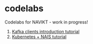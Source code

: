 # codelabs
Codelabs for NAVIKT - work in progress! 

1. [Kafka clients introduction tutorial](https://navikt.github.io/codelabs/kafka-clients-intro)
2. [Kubernetes + NAIS tutorial](https://navikt.github.io/codelabs/k8s-nais-tutorial) 

